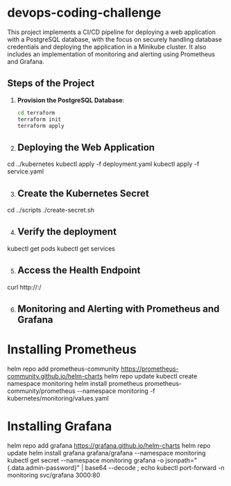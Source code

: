 # devops-coding-challenge
This project implements a CI/CD pipeline for deploying a web application with a PostgreSQL database, with the focus on securely handling database credentials and deploying the application in a Minikube cluster. It also includes an implementation of monitoring and alerting using Prometheus and Grafana.

## Steps of the Project

1. **Provision the PostgreSQL Database**:
   ```bash
   cd terraform
   terraform init
   terraform apply

2. ## Deploying the Web Application
cd ../kubernetes
kubectl apply -f deployment.yaml
kubectl apply -f service.yaml

3. ## Create the Kubernetes Secret
cd ../scripts
./create-secret.sh

4. ## Verify the deployment
kubectl get pods
kubectl get services

5. ## Access the Health Endpoint
curl http://<Minikube-IP>:<NodePort>/

6. ## Monitoring and Alerting with Prometheus and Grafana
# Installing Prometheus
helm repo add prometheus-community https://prometheus-community.github.io/helm-charts
helm repo update
kubectl create namespace monitoring
helm install prometheus prometheus-community/prometheus --namespace monitoring -f kubernetes/monitoring/values.yaml
# Installing Grafana
helm repo add grafana https://grafana.github.io/helm-charts
helm repo update
helm install grafana grafana/grafana --namespace monitoring
kubectl get secret --namespace monitoring grafana -o jsonpath="{.data.admin-password}" | base64 --decode ; echo
kubectl port-forward -n monitoring svc/grafana 3000:80
